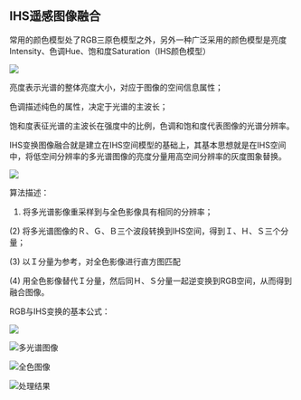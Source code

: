 ## IHS遥感图像融合

常用的颜色模型处了RGB三原色模型之外，另外一种广泛采用的颜色模型是亮度Intensity、色调Hue、饱和度Saturation（IHS颜色模型）

![](http://ww1.sinaimg.cn/large/0070vHShly1fxtybmctudj30sg0d0jxd.jpg)

亮度表示光谱的整体亮度大小，对应于图像的空间信息属性；

色调描述纯色的属性，决定于光谱的主波长；

饱和度表征光谱的主波长在强度中的比例，色调和饱和度代表图像的光谱分辨率。

IHS变换图像融合就是建立在IHS空间模型的基础上，其基本思想就是在IHS空间中，将低空间分辨率的多光谱图像的亮度分量用高空间分辨率的灰度图象替换。

![](http://ww1.sinaimg.cn/large/0070vHShly1fxtycx6ynlj30hv08ngms.jpg)

算法描述：

1) 将多光谱影像重采样到与全色影像具有相同的分辨率；

(2) 将多光谱图像的Ｒ、Ｇ、Ｂ三个波段转换到IHS空间，得到Ｉ、Ｈ、Ｓ三个分量；

(3) 以Ｉ分量为参考，对全色影像进行直方图匹配

(4) 用全色影像替代Ｉ分量，然后同Ｈ、Ｓ分量一起逆变换到RGB空间，从而得到融合图像。

RGB与IHS变换的基本公式：

![](http://ww1.sinaimg.cn/large/0070vHShly1fxtym2vb50j30i707777d.jpg)



![多光谱图像](https://www.jianguoyun.com/p/DbgnnwwQgtCdBxixvIoB)

![全色图像](https://www.jianguoyun.com/p/DYdVTi0QgtCdBxiwvIoB)

![处理结果](https://www.jianguoyun.com/p/DY7Z8kUQgtCdBxi1vIoB)


